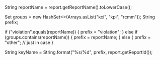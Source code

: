String reportName = report.getReportName().toLowerCase();

Set<String> groups = new HashSet<>(Arrays.asList("kci", "kpi", "rcmm"));
String prefix;

if ("violation".equals(reportName)) {
    prefix = "violation";
} else if (groups.contains(reportName)) {
    prefix = reportName;
} else {
    prefix = "other"; // just in case
}

String keyName = String.format("%s/%d", prefix, report.getReportId());
